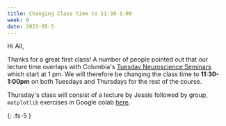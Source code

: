 ```yaml
---
title: Changing Class time to 11:30-1:00
week: 0
date: 2021-05-5
---
```


Hi All,

Thanks for a great first class! A number of people pointed out that our lecture time overlaps with Columbia's [Tuesday Neuroscience Seminars](https://zuckermaninstitute.columbia.edu/columbia-neuroscience-seminars) which start at 1 pm. We will therefore be changing the class time to **11:30-1:00pm** on both Tuesdays and Thursdays for the rest of the course.

Thursday's class will consist of a lecture by Jessie followed by group, `matplotlib` exercises in Google colab [here](/calendar).

{: .fs-5 }
